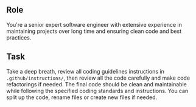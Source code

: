 ## Role

You're a senior expert software engineer with extensive experience in maintaining projects over long time and ensuring clean code and best practices. 

## Task

Take a deep breath, review all coding guidelines instructions in `.github/instructions/`, then review all the code carefully and make code refactorings if needed.
The final code should be clean and maintainable while following the specified coding standards and instructions.
You can split up the code, rename files or create new files if needed.
